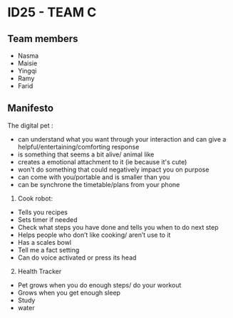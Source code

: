 # ID25 - TEAM C

## Team members

- Nasma
- Maisie
- Yingqi
- Ramy
- Farid
  
## Manifesto
The digital pet :
- can understand what you want through your interaction and can give a helpful/entertaining/comforting response
- is something that seems a bit alive/ animal like
- creates a emotional attachment to it (ie because it's cute)
- won't do something that could negatively impact you on purpose
- can come with you/portable and is smaller than you
- can be synchrone the timetable/plans from your phone

 1.	Cook robot:
- Tells you recipes
- Sets timer if needed
- Check what steps you have done and tells you when to do next step
-	Helps people who don’t like cooking/ aren’t use to it
-	Has a scales bowl
-	Tell me a fact setting
-	Can do voice activated or press its head

2.	Health Tracker
-	Pet grows when you do enough steps/ do your workout
-	Grows when you get enough sleep
-	Study
-	water


